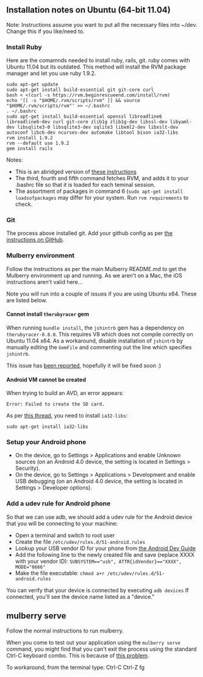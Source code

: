 ## Installation notes on Ubuntu (64-bit 11.04)

Note: Instructions assume you want to put all the necessary files into ~/dev. Change this if you like/need to.

### Install Ruby

Here are the comamnds needed to install ruby, rails, git. ruby comes with Ubuntu 11.04 but its outdated. This method will install the RVM package manager and let you use ruby 1.9.2.

    sudo apt-get update
    sudo apt-get install build-essential git git-core curl
    bash < <(curl -s https://rvm.beginrescueend.com/install/rvm)
    echo '[[ -s "$HOME/.rvm/scripts/rvm" ]] && source "$HOME/.rvm/scripts/rvm"' >> ~/.bashrc 
    . ~/.bashrc
    sudo apt-get install build-essential openssl libreadline6 libreadline6-dev curl git-core zlib1g zlib1g-dev libssl-dev libyaml-dev libsqlite3-0 libsqlite3-dev sqlite3 libxml2-dev libxslt-dev autoconf libc6-dev ncurses-dev automake libtool bison ia32-libs
    rvm install 1.9.2
    rvm --default use 1.9.2
    gem install rails

Notes:
* This is an abridged version of [these instructions](http://ryanbigg.com/2010/12/ubuntu-ruby-rvm-rails-and-you/)
* The third, fourth and fifth command fetches RVM, and adds it to your .bashrc file so that it is loaded for each teminal session.
* The assortment of packages in command 6 (`sudo apt-get install loadsofpackages` may differ for your system. Run `rvm requirements` to check.

### Git

The process above installed git. Add your github config as per [the instructions on GitHub](http://help.github.com/linux-set-up-git/).

### Mulberry environment

Follow the instructions as per the main Mulberry README.md to get the Mulberry environment up and running. As we aren't on a Mac, the iOS instructions aren't valid here...

Note you will run into a couple of issues if you are using Ubuntu x64. These are listed below.

#### Cannot install `therubyracer` gem

When running `bundle install`, the `jshintrb` gem has a dependency on `therubyracer-0.8.0`. This requires V8 which does not compile correctly on Ubuntu 11.04 x64. As a workaround, disable installation of `jshintrb` by manually editing the `GemFile` and commenting out the line which specifies `jshintrb`.

This issue has [been reported](https://github.com/Toura/mulberry/issues/93), hopefully it will be fixed soon :)

#### Android VM cannot be created

When trying to build an AVD, an error appears: 

    Error: Failed to create the SD card.

As per [this thread](http://stackoverflow.com/questions/3878445/ubuntu-error-failed-to-create-the-sd-card#answer-3887112), you need to install `ia32-libs`:
    
    sudo apt-get install ia32-libs

### Setup your Android phone

* On the device, go to Settings > Applications and enable Unknown sources (on an Android 4.0 device, the setting is located in Settings > Security).
* On the device, go to Settings > Applications > Development and enable USB debugging (on an Android 4.0 device, the setting is located in Settings > Developer options).

### Add a udev rule for Android phone

So that we can use adb, we should add a udev rule for the Android device that you will be connecting to your machine:

* Open a terminal and switch to root user
* Create the file `/etc/udev/rules.d/51-android.rules`
* Lookup your USB vendor ID for your phone from [the Android Dev Guide](http://developer.android.com/guide/developing/device.html)
* Add the following line to the newly created file and save (replace XXXX with your vendor ID): `SUBSYSTEM=="usb", ATTR{idVendor}=="XXXX", MODE="0666"`
* Make the file executable: `chmod a+r /etc/udev/rules.d/51-android.rules`

You can verify that your device is connected by executing `adb devices` If connected, you'll see the device name listed as a "device."

## mulberry serve

Follow the normal instructions to run mulberry.

When you come to test out your application using the `mulberry serve` command, you might find that you can't exit the process using the standard Ctrl-C keyboard combo. This is because of [this problem](http://stackoverflow.com/questions/5891567/cant-stop-webrick-1-3-1-with-ctrl-c-on-ubuntu-11-04).

To workaround, from the terminal type:
    Ctrl-C
    Ctrl-Z
    fg

